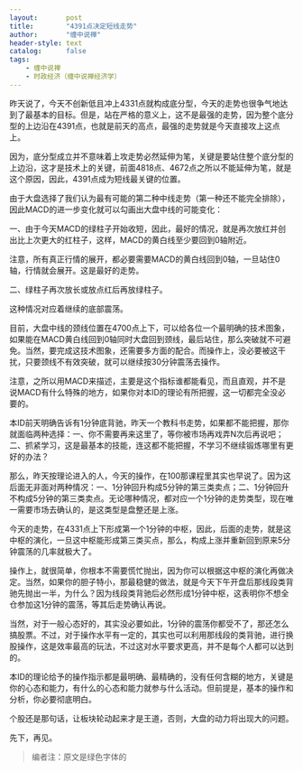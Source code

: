 ```yaml
---
layout:       post
title:        "4391点决定短线走势"
author:       "缠中说禅"
header-style: text
catalog:      false
tags:
    - 缠中说禅
    - 时政经济（缠中说禅经济学）
---
```


昨天说了，今天不创新低且冲上4331点就构成底分型，今天的走势也很争气地达到了最基本的目标。但是，站在严格的意义上，这不是最强的走势，因为整个底分型的上边沿在4391点，也就是前天的高点，最强的走势就是今天直接攻上这点上。



因为，底分型成立并不意味着上攻走势必然延伸为笔，关键是要站住整个底分型的上边沿，这才是技术上的关键，前面4818点、4672点之所以不能延伸为笔，就是这个原因，因此，4391点成为短线最关键的位置。



由于大盘选择了我们认为最有可能的第二种中线走势（第一种还不能完全排除），因此MACD的进一步变化就可以勾画出大盘中线的可能变化：



一、由于今天MACD的绿柱子开始收短，因此，最好的情况，就是再次放红并创出比上次更大的红柱子，这样，MACD的黄白线至少要回到0轴附近。

注意，所有真正行情的展开，都必要需要MACD的黄白线回到0轴，一旦站住0轴，行情就会展开。这是最好的走势。



二、绿柱子再次放长或放点红后再放绿柱子。

这种情况对应着继续的底部震荡。



目前，大盘中线的颈线位置在4700点上下，可以给各位一个最明确的技术图象，如果能在MACD黄白线回到0轴同时大盘回到颈线，最后站住，那么突破就不可避免。当然，要完成这技术图象，还需要多方面的配合。而操作上，没必要被这干扰，只要颈线不有效突破，就可以继续按30分钟震荡去操作。



注意，之所以用MACD来描述，主要是这个指标谁都能看见，而且直观，并不是说MACD有什么特殊的地方，如果你对本ID的理论有所把握，这一切都完全没必要的。



本ID前天明确告诉有1分钟底背驰，昨天一个教科书走势，如果都不能把握，那你就面临两种选择：一、你不需要再来这里了，等你被市场再戏弄N次后再说吧；二、抓紧学习，这是最基本的技能，连这都不能把握，不学习不继续锻炼哪里有更好的办法？



那么，昨天按理论进入的人，今天的操作，在100那课程里其实也早说了。因为这后面无非面对两种情况：一、1分钟回升构成5分钟的第三类卖点；二、1分钟回升不构成5分钟的第三类卖点。无论哪种情况，都对应一个1分钟的走势类型，现在唯一需要市场去确认的，是这类型是盘整还是上涨。



今天的走势，在4331点上下形成第一个1分钟的中枢，因此，后面的走势，就是这中枢的演化，一旦这中枢能形成第三类买点，那么，构成上涨并重新回到原来5分钟震荡的几率就极大了。



操作上，就很简单，你根本不需要慌忙抛出，因为你可以根据这中枢的演化再做决定。当然，如果你的胆子特小，那最稳健的做法，就是今天下午开盘后那线段类背驰先抛出一半，为什么？因为线段类背驰后必然形成1分钟中枢，这表明你不想全仓参加这1分钟的震荡，等其后走势确认再说。



当然，对于一般心态好的，其实没必要如此，1分钟的震荡你都受不了，那还怎么搞股票。不过，对于操作水平有一定的，其实也可以利用那线段的类背驰，进行换股操作，这是效率最高的玩法，不过这对水平要求更高，并不是每个人都可以达到的。



本ID的理论给予的操作指示都是最明确、最精确的，没有任何含糊的地方，关键是你的心态和能力，有什么的心态和能力就参与什么活动。但前提是，基本的操作和分析，你必要彻底明白。



个股还是那句话，让板块轮动起来才是王道，否则，大盘的动力将出现大的问题。



先下，再见。



> 编者注：原文是绿色字体的
